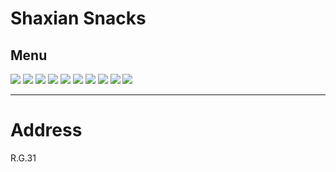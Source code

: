 ﻿# Shaxian Snacks

## Menu

<div class="image-slide">
<img src="https://img.xmummap.com/G_shaxian_menu (1).webp" />
<img src="https://img.xmummap.com/G_shaxian_menu (2).webp" />
<img src="https://img.xmummap.com/G_shaxian_menu (3).webp" />
<img src="https://img.xmummap.com/G_shaxian_menu (4).webp" />
<img src="https://img.xmummap.com/G_shaxian_menu (5).webp" />
<img src="https://img.xmummap.com/G_shaxian_menu (6).webp" />
<img src="https://img.xmummap.com/G_shaxian_menu (7).webp" />
<img src="https://img.xmummap.com/G_shaxian_menu (8).webp" />
<img src="https://img.xmummap.com/G_shaxian_menu (9).webp" />
<img src="https://img.xmummap.com/G_shaxian_menu (10).webp" />
</div>

---

# Address

R.G.31
